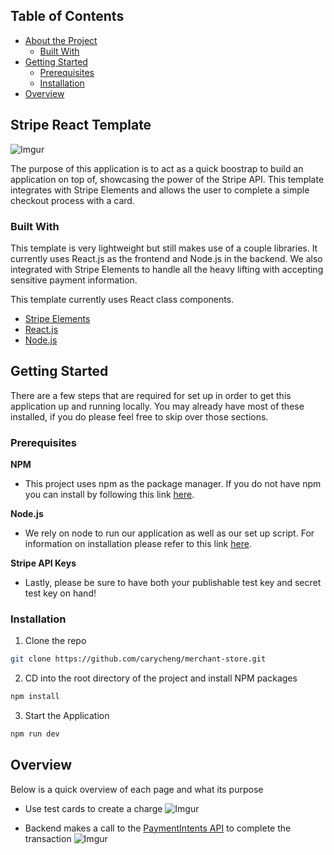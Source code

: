 <!-- TABLE OF CONTENTS -->
## Table of Contents

* [About the Project](#stripe-react-template)
  * [Built With](#built-with)
* [Getting Started](#getting-started)
  * [Prerequisites](#prerequisites)
  * [Installation](#installation)
* [Overview](#overview)

## Stripe React Template

![Imgur](https://i.imgur.com/tpRHV4R.png)

The purpose of this application is to act as a quick boostrap to build an application on top of, showcasing the power of the Stripe API. This template integrates with Stripe Elements and allows the user to complete a simple checkout process with a card.

### Built With
This template is very lightweight but still makes use of a couple libraries. It currently uses React.js as the frontend and Node.js in the backend. We also integrated with Stripe Elements to handle all the heavy lifting with accepting sensitive payment information.

This template currently uses React class components.

* [Stripe Elements](https://stripe.com/docs/stripe-js/react)
* [React.js](https://reactjs.org/docs/getting-started.html)
* [Node.js](https://nodejs.org/en/docs/)

<!-- GETTING STARTED -->
## Getting Started

There are a few steps that are required for set up in order to get this application up and running locally. You may already have most of these installed, if you do please feel free to skip over those sections.

### Prerequisites

**NPM**

- This project uses npm as the package manager.  If you do not have npm you can install by following this link [here](https://www.npmjs.com/get-npm).

**Node.js**

- We rely on node to run our application as well as our set up script. For information on installation please refer to this link [here](https://nodejs.org/en/download/).

**Stripe API Keys**

- Lastly, please be sure to have both your publishable test key and secret test key on hand!

### Installation

1. Clone the repo
```sh
git clone https://github.com/carycheng/merchant-store.git
```
2. CD into the root directory of the project and install NPM packages
```sh
npm install
```
3. Start the Application
```sh
npm run dev
```
<!-- Overview -->
## Overview
Below is a quick overview of each page and what its purpose

- Use test cards to create a charge
![Imgur](https://i.imgur.com/tpRHV4R.png)

- Backend makes a call to the [PaymentIntents API](https://stripe.com/docs/api/payment_intents) to complete the transaction
![Imgur](https://i.imgur.com/rKJeaK3.png)
